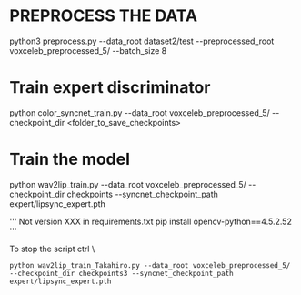 


# PREPROCESS THE DATA
python3 preprocess.py --data_root dataset2/test --preprocessed_root voxceleb_preprocessed_5/ --batch_size 8


# Train expert discriminator
python color_syncnet_train.py --data_root voxceleb_preprocessed_5/ --checkpoint_dir <folder_to_save_checkpoints>


# Train the model
python wav2lip_train.py --data_root voxceleb_preprocessed_5/ --checkpoint_dir checkpoints --syncnet_checkpoint_path expert/lipsync_expert.pth

'''
Not version XXX in requirements.txt
pip install opencv-python==4.5.2.52
'''

To stop the script
ctrl \


```
python wav2lip_train_Takahiro.py --data_root voxceleb_preprocessed_5/ --checkpoint_dir checkpoints3 --syncnet_checkpoint_path expert/lipsync_expert.pth
```


